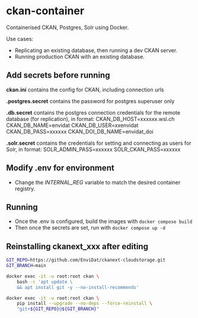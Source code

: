 # ckan-container

Containerised CKAN, Postgres, Solr using Docker.

Use cases:

- Replicating an existing database, then running a dev CKAN server.
- Running production CKAN with an existing database.

## Add secrets before running

**ckan.ini** contains the config for CKAN, including connection urls

**.postgres.secret** contains the password for postgres superuser only

**.db.secret** contains the postgres connection credentials for
the remote database (for replication), in format:
CKAN_DB_HOST=xxxxxx.wsl.ch
CKAN_DB_NAME=envidat
CKAN_DB_USER=xxenvidat
CKAN_DB_PASS=xxxxxx
CKAN_DOI_DB_NAME=envidat_doi

**.solr.secret** contains the credentials for setting and
connecting as users for Solr, in format:
SOLR_ADMIN_PASS=xxxxxx
SOLR_CKAN_PASS=xxxxxx

## Modify .env for environment

- Change the _INTERNAL_REG_ variable to match the desired container registry.

## Running

- Once the .env is configured, build the images with `docker compose build`
- Then once the secrets are set, run with `docker compose up -d`

## Reinstalling ckanext_xxx after editing

```bash
GIT_REPO=https://github.com/EnviDat/ckanext-cloudstorage.git
GIT_BRANCH=main

docker exec -it -u root:root ckan \
    bash -c 'apt update \
    && apt install git -y --no-install-recommends'

docker exec -it -u root:root ckan \
    pip install --upgrade --no-deps --force-reinstall \
    "git+${GIT_REPO}@${GIT_BRANCH}"
```
